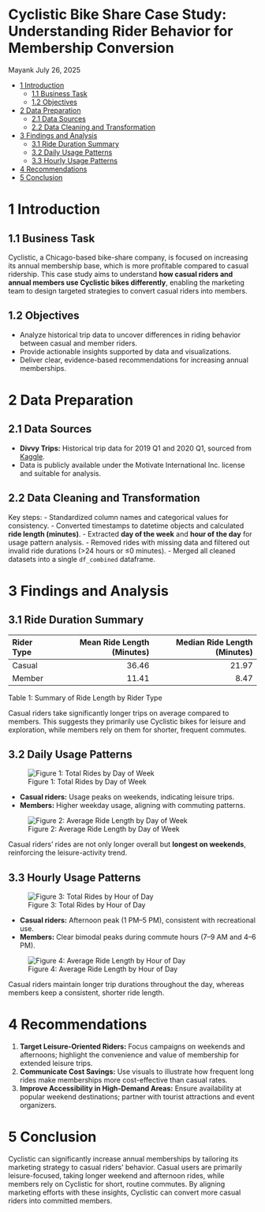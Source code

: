 Cyclistic Bike Share Case Study: Understanding Rider Behavior for
Membership Conversion
================
Mayank
July 26, 2025

- [1 Introduction](#1-introduction)
  - [1.1 Business Task](#11-business-task)
  - [1.2 Objectives](#12-objectives)
- [2 Data Preparation](#2-data-preparation)
  - [2.1 Data Sources](#21-data-sources)
  - [2.2 Data Cleaning and
    Transformation](#22-data-cleaning-and-transformation)
- [3 Findings and Analysis](#3-findings-and-analysis)
  - [3.1 Ride Duration Summary](#31-ride-duration-summary)
  - [3.2 Daily Usage Patterns](#32-daily-usage-patterns)
  - [3.3 Hourly Usage Patterns](#33-hourly-usage-patterns)
- [4 Recommendations](#4-recommendations)
- [5 Conclusion](#5-conclusion)

# 1 Introduction

## 1.1 Business Task

Cyclistic, a Chicago-based bike-share company, is focused on increasing
its annual membership base, which is more profitable compared to casual
ridership. This case study aims to understand **how casual riders and
annual members use Cyclistic bikes differently**, enabling the marketing
team to design targeted strategies to convert casual riders into
members.

## 1.2 Objectives

- Analyze historical trip data to uncover differences in riding behavior
  between casual and member riders.
- Provide actionable insights supported by data and visualizations.
- Deliver clear, evidence-based recommendations for increasing annual
  memberships.

# 2 Data Preparation

## 2.1 Data Sources

- **Divvy Trips:** Historical trip data for 2019 Q1 and 2020 Q1, sourced
  from
  [Kaggle](https://www.kaggle.com/datasets/edgarcovantesosuna/divvy-trips-2019-q1-q4-2020-q1).
- Data is publicly available under the Motivate International
  Inc. license and suitable for analysis.

## 2.2 Data Cleaning and Transformation

Key steps: - Standardized column names and categorical values for
consistency. - Converted timestamps to datetime objects and calculated
**ride length (minutes)**. - Extracted **day of the week** and **hour of
the day** for usage pattern analysis. - Removed rides with missing data
and filtered out invalid ride durations (\>24 hours or ≤0 minutes). -
Merged all cleaned datasets into a single `df_combined` dataframe.

# 3 Findings and Analysis

## 3.1 Ride Duration Summary

| Rider Type | Mean Ride Length (Minutes) | Median Ride Length (Minutes) |
|:-----------|---------------------------:|-----------------------------:|
| Casual     |                      36.46 |                        21.97 |
| Member     |                      11.41 |                         8.47 |

Table 1: Summary of Ride Length by Rider Type

Casual riders take significantly longer trips on average compared to
members. This suggests they primarily use Cyclistic bikes for leisure
and exploration, while members rely on them for shorter, frequent
commutes.

## 3.2 Daily Usage Patterns

<figure>
<img
src="Cyclistic_Case_Study_Report_files/figure-gfm/total-rides-by-day-plot-1.png"
alt="Figure 1: Total Rides by Day of Week" />
<figcaption aria-hidden="true">Figure 1: Total Rides by Day of
Week</figcaption>
</figure>

- **Casual riders:** Usage peaks on weekends, indicating leisure trips.
- **Members:** Higher weekday usage, aligning with commuting patterns.

<figure>
<img
src="Cyclistic_Case_Study_Report_files/figure-gfm/avg-ride-length-by-day-plot-1.png"
alt="Figure 2: Average Ride Length by Day of Week" />
<figcaption aria-hidden="true">Figure 2: Average Ride Length by Day of
Week</figcaption>
</figure>

Casual riders’ rides are not only longer overall but **longest on
weekends**, reinforcing the leisure-activity trend.

## 3.3 Hourly Usage Patterns

<figure>
<img
src="Cyclistic_Case_Study_Report_files/figure-gfm/total-rides-by-hour-plot-1.png"
alt="Figure 3: Total Rides by Hour of Day" />
<figcaption aria-hidden="true">Figure 3: Total Rides by Hour of
Day</figcaption>
</figure>

- **Casual riders:** Afternoon peak (1 PM–5 PM), consistent with
  recreational use.
- **Members:** Clear bimodal peaks during commute hours (7–9 AM and 4–6
  PM).

<figure>
<img
src="Cyclistic_Case_Study_Report_files/figure-gfm/avg-ride-length-by-hour-plot-1.png"
alt="Figure 4: Average Ride Length by Hour of Day" />
<figcaption aria-hidden="true">Figure 4: Average Ride Length by Hour of
Day</figcaption>
</figure>

Casual riders maintain longer trip durations throughout the day, whereas
members keep a consistent, shorter ride length.

# 4 Recommendations

1.  **Target Leisure-Oriented Riders:** Focus campaigns on weekends and
    afternoons; highlight the convenience and value of membership for
    extended leisure trips.
2.  **Communicate Cost Savings:** Use visuals to illustrate how frequent
    long rides make memberships more cost-effective than casual rates.
3.  **Improve Accessibility in High-Demand Areas:** Ensure availability
    at popular weekend destinations; partner with tourist attractions
    and event organizers.

# 5 Conclusion

Cyclistic can significantly increase annual memberships by tailoring its
marketing strategy to casual riders’ behavior. Casual users are
primarily leisure-focused, taking longer weekend and afternoon rides,
while members rely on Cyclistic for short, routine commutes. By aligning
marketing efforts with these insights, Cyclistic can convert more casual
riders into committed members.
